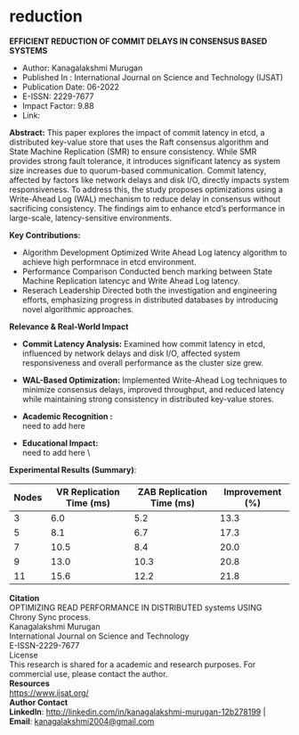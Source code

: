 # reduction
**EFFICIENT REDUCTION OF COMMIT DELAYS IN CONSENSUS BASED SYSTEMS**
* Author: Kanagalakshmi Murugan
* Published In : International Journal on Science and Technology (IJSAT)
* Publication Date: 06-2022
* E-ISSN: 2229-7677
* Impact Factor: 9.88
* Link:

**Abstract:**
This paper explores the impact of commit latency in etcd, a distributed key-value store that uses the Raft consensus algorithm and State Machine Replication (SMR) to ensure consistency. While SMR provides strong fault tolerance, it introduces significant latency as system size increases due to quorum-based communication. Commit latency, affected by factors like network delays and disk I/O, directly impacts system responsiveness. To address this, the study proposes optimizations using a Write-Ahead Log (WAL) mechanism to reduce delay in consensus without sacrificing consistency. The findings aim to enhance etcd’s performance in large-scale, latency-sensitive environments.

**Key Contributions:**
* Algorithm Development
  Optimized Write Ahead Log latency algorithm to achieve high performnace in etcd environment.
* Performance Comparison
  Conducted bench marking between State Machine Replication latencyc and Write Ahead Log latency. 
* Reserach Leadership
  Directed both the investigation and engineering efforts, emphasizing progress in distributed databases by introducing novel algorithmic approaches.

**Relevance & Real-World Impact**
* **Commit Latency Analysis:**
Examined how commit latency in etcd, influenced by network delays and disk I/O, affected system responsiveness and overall performance as the cluster size grew.

* **WAL-Based Optimization:**
Implemented Write-Ahead Log techniques to minimize consensus delays, improved throughput, and reduced latency while maintaining strong consistency in distributed key-value stores.
* **Academic Recognition :** \
    need to add here
* **Educational Impact:** \
    need to add here \

**Experimental Results (Summary)**:

  | Nodes | VR Replication Time (ms) | ZAB Replication Time (ms) | Improvement (%) |
  |-------|--------------------------| --------------------------| ----------------|
  | 3     | 6.0                      | 5.2                       | 13.3            |
  | 5     | 8.1                      | 6.7                       | 17.3            |
  | 7     | 10.5                     | 8.4                       | 20.0            |
  | 9     | 13.0                     | 10.3                      | 20.8            |
  | 11    | 15.6                     | 12.2                      | 21.8            |

**Citation** \
OPTIMIZING READ PERFORMANCE IN DISTRIBUTED systems USING Chrony Sync process. \
Kanagalakshmi Murugan \
International Journal on Science and Technology \
E-ISSN-2229-7677 \
License \
This research is shared for a academic and research purposes. For commercial use, please contact the author.\
**Resources** \
https://www.ijsat.org/ \
**Author Contact** \
**LinkedIn**: http://linkedin.com/in/kanagalakshmi-murugan-12b278199 | **Email**: kanagalakshmi2004@gmail.com
